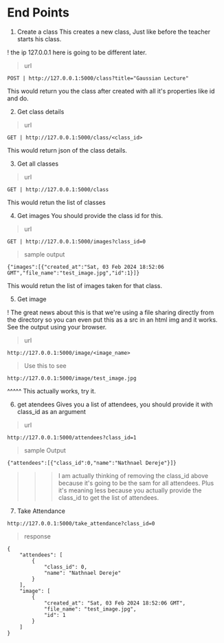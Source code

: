 
# End Points
1. Create a class
This creates a new class, Just like before the teacher starts his class.

! the ip 127.0.0.1 here is going to be different later.

> url
```
POST | http://127.0.0.1:5000/class?title="Gaussian Lecture"
```

This would return you the class after created with all it's properties like id and do.

2. Get class details
> url
```
GET | http://127.0.0.1:5000/class/<class_id>
```

This would return json of the class details.

3. Get all classes
> url
```
GET | http://127.0.0.1:5000/class
```

This would retun the list of classes


4. Get images
You should provide the class id for this.
> url
```
GET | http://127.0.0.1:5000/images?class_id=0
```
> sample output
```
{"images":[{"created_at":"Sat, 03 Feb 2024 18:52:06 GMT","file_name":"test_image.jpg","id":1}]}
```

This would retun the list of images taken for that class.

5. Get image

! The great news about this is that we're using a file sharing directly from the directory so you can
even put this as a src in an html img and it works.
See the output using your browser.

> url
```
http://127.0.0.1:5000/image/<image_name>
```
> Use this to see
```
http://127.0.0.1:5000/image/test_image.jpg
```

^^^^^ This actually works, try it.

6. get atendees
Gives you a list of attendees, you should provide it with class_id as an argument
> url
```
http://127.0.0.1:5000/attendees?class_id=1
```
> sample Output
```
{"attendees":[{"class_id":0,"name":"Nathnael Dereje"}]}
```

>>> I am actually thinking of removing the class_id above because it's going to be the sam for all attendees. Plus it's meaning less because you actually provide the class_id to get the list of attendees.


7. Take Attendance
```
http://127.0.0.1:5000/take_attendance?class_id=0
```

> response
```
{
    "attendees": [
        {
            "class_id": 0,
            "name": "Nathnael Dereje"
        }
    ],
    "image": [
        {
            "created_at": "Sat, 03 Feb 2024 18:52:06 GMT",
            "file_name": "test_image.jpg",
            "id": 1
        }
    ]
}
```